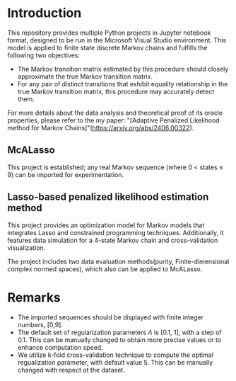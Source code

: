 # Introduction
This repository provides multiple Python projects in Jupyter notebook format, designed to be run in the Microsoft Visual Studio environment. This model is applied to finite state discrete Markov chains and fulfills the following two objectives:

- The Markov transition matrix estimated by this procedure should closely approximate the true Markov transition matrix.
- For any pair of distinct transitions that exhibit equality relationship in the true Markov transition matrix, this procedure may accurately detect them.

For more details about the data analysis and theoretical proof of its oracle properties, please refer to the my paper: "[Adaptive Penalized Likelihood method for Markov Chains]"(https://arxiv.org/abs/2406.00322).

## McALasso
This project is established; any real Markov sequence (where  0 < states ≤ 9) can be imported for experimentation.

## Lasso-based penalized likelihood estimation method
This project provides an optimization model for Markov models that integrates Lasso and constrained programming techniques. Additionally, it features data simulation for a 4-state Markov chain and cross-validation visualization. 

The project includes two data evaluation methods(purity, Finite-dimensional complex normed spaces), which also can be applied to McALasso.



# Remarks
- The imported sequences should be displayed with finite integer numbers, \[0,9\].
- The default set of regularization parameters $\Lambda$ is \[0.1, 1\], with a step of 0.1. This can be manually changed to obtain more precise values or to enhance computation speed.
- We utilize k-fold cross-validation technique to compute the optimal regualization parameter, with default value 5. This can be manually changed with respect ot the dataset.

